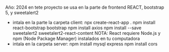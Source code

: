 Año: 2024
en tete proyecto se usa en la parte de frontend REACT, bootstrap 5, y sweetalert2
* intala en la parte la carpeta client:
npx create-react-app .
npm install react-bootstrap bootstrap
npm install axios
npm install --save sweetalert2 sweetalert2-react-content
NOTA: React requiere Node.js y npm (Node Package Manager) instalados en tu computadora
* intala en la carpeta server:
npm install mysql express
npm install cors   
